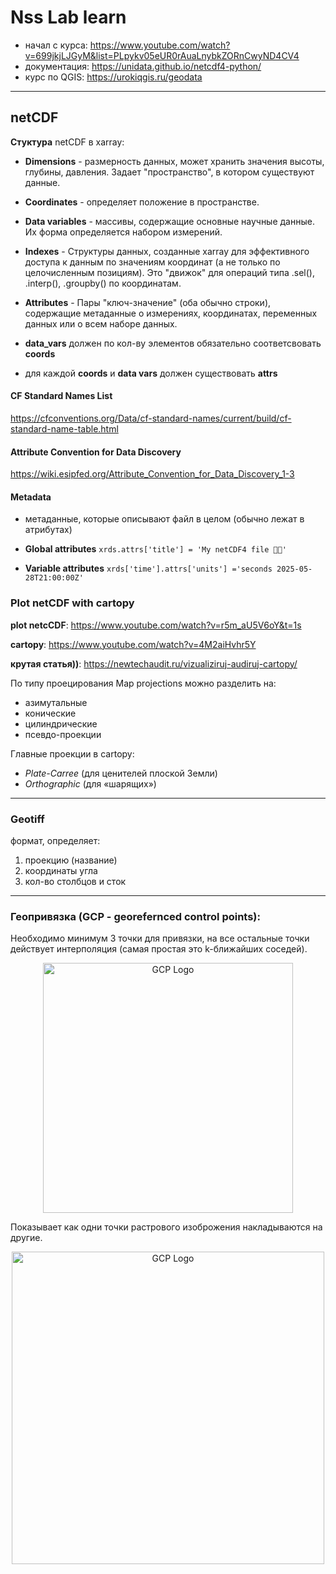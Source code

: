 # Nss Lab learn

- начал с курса: https://www.youtube.com/watch?v=699jkjLJGyM&list=PLpykv05eUR0rAuaLnybkZORnCwyND4CV4
- документация: https://unidata.github.io/netcdf4-python/
- курс по QGIS: https://urokiqgis.ru/geodata

___
## netCDF 
**Стуктура** netCDF в xarray:

- **Dimensions** - размерность данных, может хранить значения высоты, глубины, давления. Задает "пространство", в котором существуют данные. 
- **Coordinates** - определяет положение в пространстве.
- **Data variables** - массивы, содержащие основные научные данные. Их форма определяется набором измерений.
- **Indexes** - Структуры данных, созданные xarray для эффективного доступа к данным по значениям координат (а не только по целочисленным позициям). Это "движок" для операций типа .sel(), .interp(), .groupby() по координатам.
- **Attributes** - Пары "ключ-значение" (оба обычно строки), содержащие метаданные о измерениях, координатах, переменных данных или о всем наборе данных.

- **data_vars** должен по кол-ву элементов обязательно соответсвовать **coords**
- для каждой **coords** и **data vars** должен существовать **attrs**

#### CF Standard Names List
https://cfconventions.org/Data/cf-standard-names/current/build/cf-standard-name-table.html

#### Attribute Convention for Data Discovery 
https://wiki.esipfed.org/Attribute_Convention_for_Data_Discovery_1-3

#### Metadata
- метаданные, которые описывают файл в целом (обычно лежат в атрибутах)
- **Global attributes**
```xrds.attrs['title'] = 'My netCDF4 file 🧐🤔'```

- **Variable attributes**
```xrds['time'].attrs['units'] ='seconds 2025-05-28T21:00:00Z'```


### Plot netCDF with cartopy
**plot netcCDF**: https://www.youtube.com/watch?v=r5m_aU5V6oY&t=1s

**cartopy**: https://www.youtube.com/watch?v=4M2aiHvhr5Y

**крутая статья))**: https://newtechaudit.ru/vizualiziruj-audiruj-cartopy/


По типу проецирования Map projections можно разделить на:
- азимутальные
- конические
- цилиндрические
- псевдо-проекции

Главные проекции в cartopy:
- *Plate-Carree* (для ценителей плоской Земли) 
- *Orthographic* (для «шарящих»)
___
### **Geotiff**
формат, определяет:  
1. проекцию (название)
2. координаты угла
3. кол-во столбцов и сток

___

### Геопривязка (GCP - georefernced control points):
Необходимо минимум 3 точки для привязки, на все остальные точки действует интерполяция (самая простая это k-ближайших соседей).

<p align="center">
  <img src="assets/GCP.png" alt="GCP Logo" width="400">
</p>

Показывает как одни точки растрового изоброжения накладываются на другие.

<p align="center">
  <img src="assets/Interpolet.png" alt="GCP Logo" width="500">
</p>